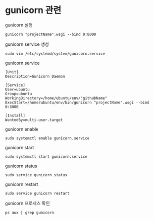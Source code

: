 # gunicorn 관련
gunicorn 실행
```
gunicorn "projectName".wsgi --bind 0:8000
```

gunicorn service 생성
```
sudo vim /etc/systemd/system/gunicorn.service
```

gunicorn.service
```
[Unit]
Description=Gunicorn Daemon

[Service]
User=ubuntu
Group=ubuntu
WorkingDirectory=/home/ubuntu/env/"githubName"
ExecStart=/home/ubuntu/env/bin/gunicorn "projectName".wsgi --bind 0:8000

[Install]
WantedBy=multi-user.target
```

gunicorn enable
```
sudo systemctl enable gunicorn.service
```

gunicorn start
```
sudo systemctl start gunicorn.service
```

gunicorn status
```
sudo service gunicorn status
```

gunicorn restart
```
sudo service gunicorn restart
```

gunicorn 프로세스 확인
```
ps aux | grep gunicorn
```